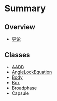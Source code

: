 # Summary

## Overview

* [导论](README.md)

## Classes

* [AABB](aabb.md)
* [AngleLockEquation](methods.md)
* [Body](body.md)
* [Box](box.md)
* Broadphase
* Capsule

